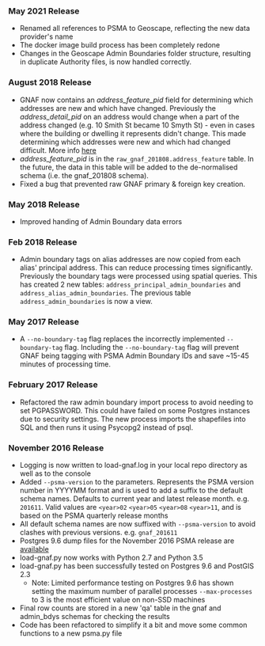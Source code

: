 ### May 2021 Release
- Renamed all references to PSMA to Geoscape, reflecting the new data provider's name
- The docker image build process has been completely redone
- Changes in the Geoscape Admin Boundaries folder structure, resulting in duplicate Authority files, is now handled correctly. 
### August 2018 Release
- GNAF now contains an *address_feature_pid* field for determining which addresses are new and which have changed. Previously the *address_detail_pid* on an address would change when a part of the address changed (e.g. 10 Smith St became 10 Smyth St) - even in cases where the building or dwelling it represents didn't change. This made determining which addresses were new and which had changed difficult. More info [here](https://www.psma.com.au/blog/blog/product-update-data-model-changes-improve-g-naf-product-scope)
- *address_feature_pid* is in the `raw_gnaf_201808.address_feature` table. In the future, the data in this table will be added to the de-normalised schema (i.e. the gnaf_201808 schema).
- Fixed a bug that prevented raw GNAF primary & foreign key creation.

### May 2018 Release
- Improved handing of Admin Boundary data errors

### Feb 2018 Release
- Admin boundary tags on alias addresses are now copied from each alias' principal address. This can reduce processing times significantly. Previously the boundary tags were processed using spatial queries. This has created 2 new tables: `address_principal_admin_boundaries` and `address_alias_admin_boundaries`. The previous table `address_admin_boundaries` is now a view. 

### May 2017 Release
- A `--no-boundary-tag` flag replaces the incorrectly implemented `--boundary-tag` flag. Including the `--no-boundary-tag` flag will prevent GNAF being tagging with PSMA Admin Boundary IDs and save ~15-45 minutes of processing time.

### February 2017 Release
- Refactored the raw admin boundary import process to avoid needing to set PGPASSWORD. This could have failed on some Postgres instances due to security settings. The new process imports the shapefiles into SQL and then runs it using Psycopg2 instead of psql. 

### November 2016 Release
- Logging is now written to load-gnaf.log in your local repo directory as well as to the console 
- Added `--psma-version` to the parameters. Represents the PSMA version number in YYYYMM format and is used to add a suffix to the default schema names. Defaults to current year and latest release month. e.g. `201611`. Valid values are `<year>02` `<year>05` `<year>08` `<year>11`, and is based on the PSMA quarterly release months 
- All default schema names are now suffixed with `--psma-version` to avoid clashes with previous versions. e.g. `gnaf_201611`
- Postgres 9.6 dump files for the November 2016 PSMA release are [available](https://github.com/minus34/gnaf-loader#option-3---load-pg_dump-files)
- load-gnaf.py now works with Python 2.7 and Python 3.5
- load-gnaf.py has been successfully tested on Postgres 9.6 and PostGIS 2.3
    - Note: Limited performance testing on Postgres 9.6 has shown setting the maximum number of parallel processes `--max-processes` to 3 is the most efficient value on non-SSD machines
- Final row counts are stored in a new 'qa' table in the gnaf and admin_bdys schemas for checking the results
- Code has been refactored to simplify it a bit and move some common functions to a new psma.py file
